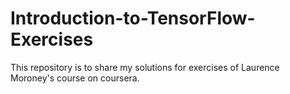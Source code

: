 # Introduction-to-TensorFlow-Exercises
This repository is to share my solutions for exercises of Laurence Moroney's course on coursera. 
